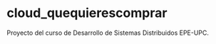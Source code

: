 cloud_quequierescomprar
=======================

Proyecto del curso de Desarrollo de Sistemas Distribuidos EPE-UPC.